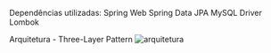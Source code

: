 Dependências utilizadas:
  Spring Web
  Spring Data JPA
  MySQL Driver
  Lombok

Arquitetura - Three-Layer Pattern
![arquitetura](https://github.com/djenole/gestao-de-funcionarios/assets/55561761/d923f88a-d4b6-40f4-9b29-1e9b105d5b93)
